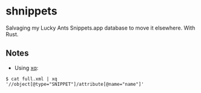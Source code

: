# shnippets
Salvaging my Lucky Ants Snippets.app database to move it elsewhere.  With Rust.

## Notes

* Using [xq](https://github.com/jeffbr13/xq):
```
$ cat full.xml | xq '//object[@type="SNIPPET"]/attribute[@name="name"]'
```